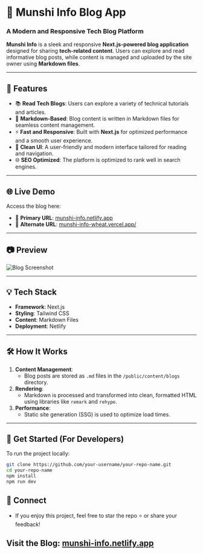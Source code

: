 # 🚀 Munshi Info Blog App  

### A Modern and Responsive Tech Blog Platform  

**Munshi Info** is a sleek and responsive **Next.js-powered blog application** designed for sharing **tech-related content**. Users can explore and read informative blog posts, while content is managed and uploaded by the site owner using **Markdown files**.  

---

## 🌟 Features  

- 📚 **Read Tech Blogs**: Users can explore a variety of technical tutorials and articles.  
- 📝 **Markdown-Based**: Blog content is written in Markdown files for seamless content management.  
- ⚡ **Fast and Responsive**: Built with **Next.js** for optimized performance and a smooth user experience.  
- 🎨 **Clean UI**: A user-friendly and modern interface tailored for reading and navigation.  
- 🌐 **SEO Optimized**: The platform is optimized to rank well in search engines.  

---

## 🌐 Live Demo  

Access the blog here:  

- 🔗 **Primary URL**: [munshi-info.netlify.app](https://munshi-info.netlify.app)  
- 🔗 **Alternate URL**: [munshi-info-wheat.vercel.app/](https://munshi-info-wheat.vercel.app/)

---

## 📷 Preview  

![Blog Screenshot](https://via.placeholder.com/1200x600.png?text=Screenshot+of+Munshi+Info+Blog+App)  

---

## 💡 Tech Stack  

- **Framework**: Next.js  
- **Styling**: Tailwind CSS  
- **Content**: Markdown Files  
- **Deployment**: Netlify  

---

## 🛠️ How It Works  

1. **Content Management**:  
   - Blog posts are stored as `.md` files in the `/public/content/blogs` directory.  
2. **Rendering**:  
   - Markdown is processed and transformed into clean, formatted HTML using libraries like `remark` and `rehype`.  
3. **Performance**:  
   - Static site generation (SSG) is used to optimize load times.  

---

## 🚀 Get Started (For Developers)  

To run the project locally:  

```bash
git clone https://github.com/your-username/your-repo-name.git
cd your-repo-name
npm install
npm run dev
```
## 📣 Connect
- If you enjoy this project, feel free to star the repo ⭐ or share your feedback!
## **Visit the Blog**: [munshi-info.netlify.app](https://munshi-info.netlify.app)
